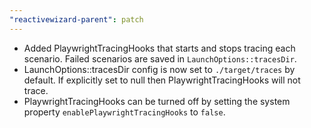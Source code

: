 ```yaml
---
"reactivewizard-parent": patch
---
```


* Added PlaywrightTracingHooks that starts and stops tracing each scenario. Failed scenarios are saved in `LaunchOptions::tracesDir`.
* LaunchOptions::tracesDir config is now set to `./target/traces` by default. If explicitly set to null then PlaywrightTracingHooks will not trace.
* PlaywrightTracingHooks can be turned off by setting the system property `enablePlaywrightTracingHooks` to `false`.
